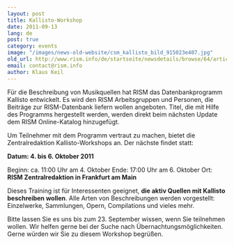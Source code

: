 ```yaml
---
layout: post
title: Kallisto-Workshop
date: 2011-09-13
lang: de
post: true
category: events
image: "/images/news-old-website/csm_kallisto_bild_915023e407.jpg"
old_url: http://www.rism.info/de/startseite/newsdetails/browse/64/article/64/workshop-on-kallisto.html
email: contact@rism.info
author: Klaus Keil
---
```


Für die Beschreibung von Musikquellen hat RISM das Datenbankprogramm Kallisto entwickelt. Es wird den RISM Arbeitsgruppen und Personen, die Beiträge zur RISM-Datenbank liefern wollen angeboten. Titel, die mit Hilfe des Programms hergestellt werden, werden direkt beim nächsten Update dem RISM Online-Katalog hinzugefügt.

Um Teilnehmer mit dem Programm vertraut zu machen, bietet die Zentralredaktion Kallisto-Workshops an. Der nächste findet statt:

**Datum: 4. bis 6. Oktober 2011**

Beginn: ca. 11:00 Uhr am 4. Oktober
Ende: 17:00 Uhr am 6. Oktober
Ort: **RISM Zentralredaktion in Frankfurt am Main**

Dieses Training ist für Interessenten geeignet, **die aktiv Quellen mit Kallisto beschreiben wollen**. Alle Arten von Beschreibungen werden vorgestellt: Einzelwerke, Sammlungen, Opern, Compilations und vieles mehr.

Bitte lassen Sie es uns bis zum 23. September wissen, wenn Sie teilnehmen wollen.
Wir helfen gerne bei der Suche nach Übernachtungsmöglichkeiten.
Gerne würden wir Sie zu diesem Workshop begrüßen.